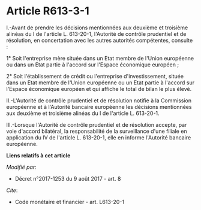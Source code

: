 # Article R613-3-1

I.-Avant de prendre les décisions mentionnées aux deuxième et troisième alinéas du I de l'article L. 613-20-1, l'Autorité de
contrôle prudentiel et de résolution, en concertation avec les autres autorités compétentes, consulte :

1° Soit l'entreprise mère située dans un Etat membre de l'Union européenne ou dans un Etat partie à l'accord sur l'Espace
économique européen ;

2° Soit l'établissement de crédit ou l'entreprise d'investissement, située dans un Etat membre de l'Union européenne ou un
Etat partie à l'accord sur l'Espace économique européen et qui affiche le total de bilan le plus élevé.

II.-L'Autorité de contrôle prudentiel et de résolution notifie à la Commission européenne et à l'Autorité bancaire européenne
les décisions mentionnées aux deuxième et troisième alinéas du I de l'article L. 613-20-1.

III.-Lorsque l'Autorité de contrôle prudentiel et de résolution accepte, par voie d'accord bilatéral, la responsabilité de la
surveillance d'une filiale en application du IV de l'article L. 613-20-1, elle en informe l'Autorité bancaire européenne.

**Liens relatifs à cet article**

_Modifié par_:

  - Décret n°2017-1253 du 9 août 2017 - art. 8

_Cite_:

  - Code monétaire et financier - art. L613-20-1
